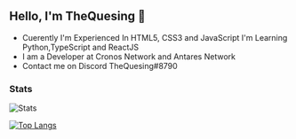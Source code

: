 ## Hello, I'm TheQuesing 👋

- Cuerently I'm Experienced In HTML5, CSS3 and JavaScript I'm Learning Python,TypeScript and ReactJS
- I am a Developer at Cronos Network and Antares Network
- Contact me on Discord TheQuesing#8790

### Stats

![Stats](https://github-readme-stats.vercel.app/api?username=thequesing&show_icons=true&theme=tokyonight)


[![Top Langs](https://github-readme-stats.vercel.app/api/top-langs/?username=thequesing&layout=compact)](https://github.com/anuraghazra/github-readme-stats)


